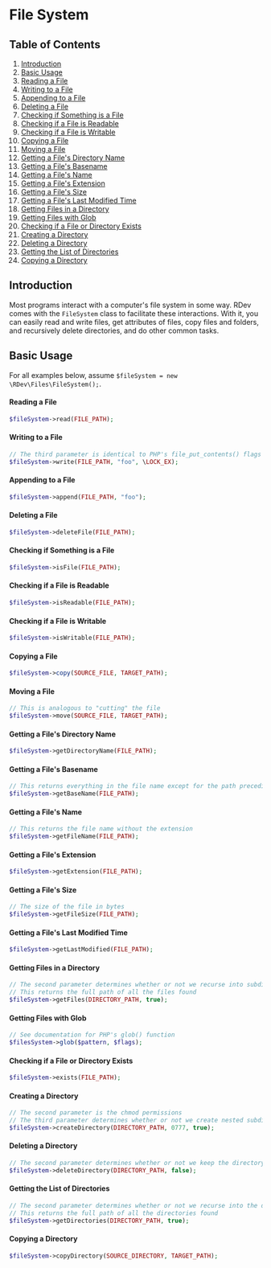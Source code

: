 # File System

## Table of Contents
1. [Introduction](#introduction)
2. [Basic Usage](#basic-usage)
  1. [Reading a File](#reading-a-file)
  2. [Writing to a File](#writing-to-a-file)
  3. [Appending to a File](#appending-to-a-file)
  4. [Deleting a File](#deleting-a-file)
  5. [Checking if Something is a File](#checking-if-something-is-a-file)
  6. [Checking if a File is Readable](#checking-if-a-file-is-readable)
  7. [Checking if a File is Writable](#checking-if-a-file-is-writable)
  8. [Copying a File](#copying-a-file)
  9. [Moving a File](#moving-a-file)
  10. [Getting a File's Directory Name](#getting-a-files-directory-name)
  11. [Getting a File's Basename](#getting-a-file-sbasename)
  12. [Getting a File's Name](#getting-a-files-name)
  13. [Getting a File's Extension](#getting-a-files-extension)
  14. [Getting a File's Size](#getting-a-files-size)
  15. [Getting a File's Last Modified Time](#getting-a-files-last-modified-time)
  16. [Getting Files in a Directory](#getting-files-in-a-directory)
  17. [Getting Files with Glob](#getting-files-with-glob)
  18. [Checking if a File or Directory Exists](#checking-if-a-file-or-directory-exists)
  19. [Creating a Directory](#creating-a-directory)
  20. [Deleting a Directory](#deleting-a-directory)
  21. [Getting the List of Directories](#getting-the-list-of-directories)
  22. [Copying a Directory](#copying-a-directory)

## Introduction
Most programs interact with a computer's file system in some way.  RDev comes with the `FileSystem` class to facilitate these interactions.  With it, you can easily read and write files, get attributes of files, copy files and folders, and recursively delete directories, and do other common tasks.

## Basic Usage
For all examples below, assume `$fileSystem = new \RDev\Files\FileSystem();`.

#### Reading a File
```php
$fileSystem->read(FILE_PATH);
```

#### Writing to a File
```php
// The third parameter is identical to PHP's file_put_contents() flags
$fileSystem->write(FILE_PATH, "foo", \LOCK_EX);
```

#### Appending to a File
```php
$fileSystem->append(FILE_PATH, "foo");
```

#### Deleting a File
```php
$fileSystem->deleteFile(FILE_PATH);
```

#### Checking if Something is a File
```php
$fileSystem->isFile(FILE_PATH);
```

#### Checking if a File is Readable
```php
$fileSystem->isReadable(FILE_PATH);
```

#### Checking if a File is Writable
```php
$fileSystem->isWritable(FILE_PATH);
```

#### Copying a File
```php
$fileSystem->copy(SOURCE_FILE, TARGET_PATH);
```

#### Moving a File
```php
// This is analogous to "cutting" the file
$fileSystem->move(SOURCE_FILE, TARGET_PATH);
```

#### Getting a File's Directory Name
```php
$fileSystem->getDirectoryName(FILE_PATH);
```

#### Getting a File's Basename
```php
// This returns everything in the file name except for the path preceding it
$fileSystem->getBaseName(FILE_PATH);
```

#### Getting a File's Name
```php
// This returns the file name without the extension
$fileSystem->getFileName(FILE_PATH);
```

#### Getting a File's Extension
```php
$fileSystem->getExtension(FILE_PATH);
```

#### Getting a File's Size
```php
// The size of the file in bytes
$fileSystem->getFileSize(FILE_PATH);
```

#### Getting a File's Last Modified Time
```php
$fileSystem->getLastModified(FILE_PATH);
```

#### Getting Files in a Directory
```php
// The second parameter determines whether or not we recurse into subdirectories
// This returns the full path of all the files found
$fileSystem->getFiles(DIRECTORY_PATH, true);
```

#### Getting Files with Glob
```php
// See documentation for PHP's glob() function
$filesSystem->glob($pattern, $flags);
```

#### Checking if a File or Directory Exists
```php
$fileSystem->exists(FILE_PATH);
```

#### Creating a Directory
```php
// The second parameter is the chmod permissions
// The third parameter determines whether or not we create nested subdirectories
$fileSystem->createDirectory(DIRECTORY_PATH, 0777, true);
```

#### Deleting a Directory
```php
// The second parameter determines whether or not we keep the directory structure
$fileSystem->deleteDirectory(DIRECTORY_PATH, false);
```

#### Getting the List of Directories
```php
// The second parameter determines whether or not we recurse into the directories
// This returns the full path of all the directories found
$fileSystem->getDirectories(DIRECTORY_PATH, true);
```

#### Copying a Directory
```php
$fileSystem->copyDirectory(SOURCE_DIRECTORY, TARGET_PATH);
```